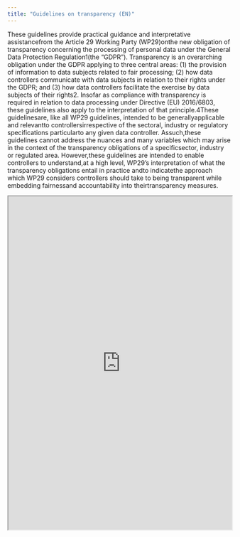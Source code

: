 ```yaml
---
title: "Guidelines on transparency (EN)"
---
```


These guidelines provide practical guidance and interpretative assistancefrom the Article 29 Working Party (WP29)onthe new obligation of transparency concerning the processing of personal data under the General Data Protection Regulation1(the “GDPR”). Transparency is an overarching obligation under the GDPR applying to three central areas: (1) the provision of   information   to   data   subjects   related   to   fair   processing;   (2)   how   data   controllers communicate with data subjects in relation to their rights under the GDPR; and (3) how data controllers facilitate the exercise by data subjects of their rights2. Insofar as compliance with transparency is required in relation to data processing under Directive (EU) 2016/6803, these guidelines  also  apply  to  the  interpretation  of  that  principle.4These  guidelinesare,  like  all WP29 guidelines, intended to be generallyapplicable and relevantto controllersirrespective of the sectoral, industry or regulatory specifications particularto any given data controller. Assuch,these guidelines cannot address the nuances and many variables which may arise in the  context  of  the  transparency obligations of  a specificsector, industry or  regulated area. However,these guidelines are intended to enable controllers to understand,at a high level, WP29’s interpretation of what the transparency obligations entail in practice andto indicatethe  approach  which  WP29  considers  controllers  should  take to  being  transparent  while embedding fairnessand accountability into theirtransparency measures.

<iframe height="750" width="100%" src="https://ewelton.github.io/ktest/wiki.html#Guidelines%20on%20transparency%20(EN)"></iframe>
